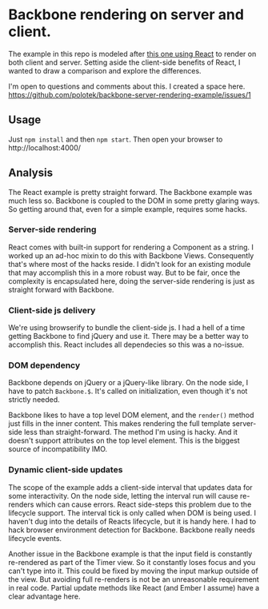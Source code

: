 # Backbone rendering on server and client.

The example in this repo is modeled after [this one using React](https://github.com/petehunt/react-server-rendering-example/blob/master/server.js) to render on both client and server. Setting aside the client-side benefits of React, I wanted to draw a comparison and explore the differences.

I'm open to questions and comments about this. I created a space here. https://github.com/polotek/backbone-server-rendering-example/issues/1

## Usage
Just `npm install` and then `npm start`. Then open your browser to http://localhost:4000/

## Analysis
The React example is pretty straight forward. The Backbone example was much less so. Backbone is coupled to the DOM in some pretty glaring ways. So getting around that, even for a simple example, requires some hacks.

### Server-side rendering
React comes with built-in support for rendering a Component as a string. I worked up an ad-hoc mixin to do this with Backbone Views. Consequently that's where most of the hacks reside. I didn't look for an existing module that may accomplish this in a more robust way. But to be fair, once the complexity is encapsulated here, doing the server-side rendering is just as straight forward with Backbone.

### Client-side js delivery
We're using browserify to bundle the client-side js. I had a hell of a time getting Backbone to find jQuery and use it. There may be a better way to accomplish this. React includes all dependecies so this was a no-issue.

### DOM dependency
Backbone depends on jQuery or a jQuery-like library. On the node side, I have to patch `Backbone.$`. It's called on initialization, even though it's not strictly needed.

Backbone likes to have a top level DOM element, and the `render()` method just fills in the inner content. This makes rendering the full template server-side less than straight-forward. The method I'm using is hacky. And it doesn't support attributes on the top level element. This is the biggest source of incompatibility IMO.

### Dynamic client-side updates
The scope of the example adds a client-side interval that updates data for some interactivity. On the node side, letting the interval run will cause re-renders which can cause errors. React side-steps this problem due to the lifecycle support. The interval tick is only called when DOM is being used. I haven't dug into the details of Reacts lifecycle, but it is handy here. I had to hack browser environment detection for Backbone. Backbone really needs lifecycle events.

Another issue in the Backbone example is that the input field is constantly re-rendered as part of the Timer view. So it constantly loses focus and you can't type into it. This could be fixed by moving the input markup outside of the view. But avoiding full re-renders is not be an unreasonable requirement in real code. Partial update methods like React (and Ember I assume) have a clear advantage here.
